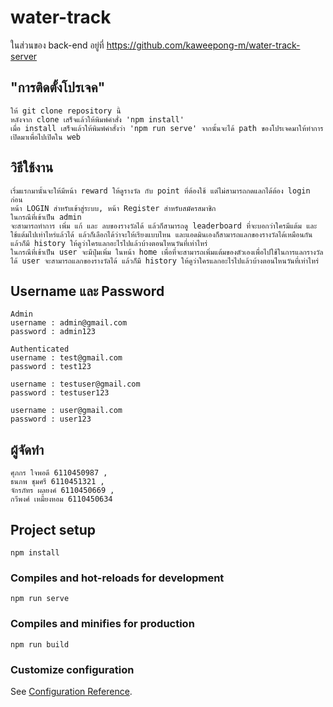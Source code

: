 # water-track
ในส่วนของ back-end อยู่ที่ https://github.com/kaweepong-m/water-track-server

## "การติดตั้งโปรเจค"
```
ให้ git clone repository นี้
หลังจาก clone เสร็จแล้วให้พิมพ์คำสั่ง 'npm install'
เมื่อ install เสร็จแล้วให้พิมพ์คำสั่งว่า 'npm run serve' จากนั้นจะได้ path ของโปรเจคมาให้ทำการเปิดมาเพื่อไปเปิดใน web
```

## วิธีใช้งาน
```
เริ่มแรกมานั้นจะให้มีหน้า reward ให้ดูรางวัล กับ point ที่ต้องใช้ แต่ไม่สามารถกดแลกได้ต้อง login ก่อน
หน้า LOGIN สำหรับเข้าสู่ระบบ, หน้า Register สำหรับสมัครสมาชิก
ในกรณีที่เข้าเป็น admin
จะสามารถทำการ เพิ่ม แก้ และ ลบของรางวัลได้ แล้วก็สามารถดู leaderboard ที่จะบอกว่าใครมีแต้ม และ ใช้แต้มไปเท่าไหร่แล้วได้ แล้วก็เลือกได้ว่าจะให้เรียงแบบไหน และแอดมินเองก็สามารถแลกของรางวัลได้เหมือนกัน แล้วก็มี history ให้ดูว่าใครแลกอะไรไปแล้วบ้างตอนไหนวันที่เท่าไหร่
ในกรณีที่เข้าเป็น user จะมีปุ่มเพิ่ม ในหน้า home เพื่อที่จะสามารถเพิ่มแต้มของตัวเองเพื่อไปใช้ในการแลกรางวัลได้ user จะสามารถแลกของรางวัลได้ แล้วก็มี history ให้ดูว่าใครแลกอะไรไปแล้วบ้างตอนไหนวันที่เท่าไหร่
```
## Username และ Password 
```
Admin
username : admin@gmail.com 
password : admin123

Authenticated
username : test@gmail.com
password : test123

username : testuser@gmail.com
password : testuser123

username : user@gmail.com
password : user123
```

## ผู้จัดทำ
```
ศุภกร ใจพอดี 6110450987 , 
ธนภพ ชุมศรี 6110451321 , 
จักรภัทร ผลยงค์ 6110450669 , 
กวีพงศ์ เหมี้ยงหอม 6110450634
```

## Project setup
```
npm install
```

### Compiles and hot-reloads for development
```
npm run serve
```

### Compiles and minifies for production
```
npm run build
```

### Customize configuration
See [Configuration Reference](https://cli.vuejs.org/config/).
